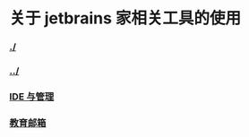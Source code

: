 # 关于 jetbrains 家相关工具的使用

### [./](./)

### [../](../)

### [IDE 与管理](./commonware.md)

### [教育邮箱](./edu.md)
